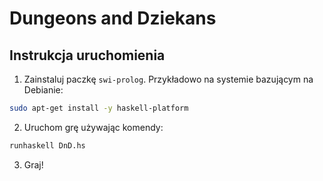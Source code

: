 # Dungeons and Dziekans
## Instrukcja uruchomienia
1. Zainstaluj paczkę `swi-prolog`. Przykładowo na systemie bazującym na Debianie:
```bash
sudo apt-get install -y haskell-platform
```
2. Uruchom grę używając komendy:
```bash
runhaskell DnD.hs
```
3. Graj!